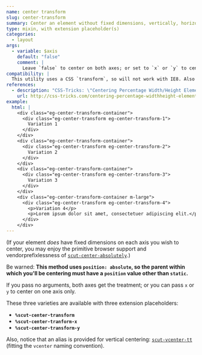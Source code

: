 ```yaml
---
name: center transform
slug: center-transform
summary: Center an element without fixed dimensions, vertically, horizontally, or both ways, via CSS `transform`.
type: mixin, with extension placeholder(s)
categories:
  - layout
args:
  - variable: $axis
    default: "false"
    comment: |
      Leave `false` to center on both axes; or set to `x` or `y` to center on one axis only.
compatibility: |
  This utility uses a CSS `transform`, so will not work with IE8. Also note that `transform` requires vendor prefixes, which are included in the utility.
references:
  - description: "CSS-Tricks: \"Centering Percentage Width/Height Elements\""
    url: http://css-tricks.com/centering-percentage-widthheight-elements/
example:
  html: |
    <div class="eg-center-transform-container">
      <div class="eg-center-transform eg-center-transform-1">
        Variation 1
      </div>
    </div>
    <div class="eg-center-transform-container">
      <div class="eg-center-transform eg-center-transform-2">
        Variation 2
      </div>
    </div>
    <div class="eg-center-transform-container">
      <div class="eg-center-transform eg-center-transform-3">
        Variation 3
      </div>
    </div>
    <div class="eg-center-transform-container m-large">
      <div class="eg-center-transform eg-center-transform-4">
        <p>Variation 4</p>
        <p>Lorem ipsum dolor sit amet, consectetuer adipiscing elit.</p>
      </div>
    </div>
---
```


(If your element *does* have fixed dimensions on each axis you wish to center, you may enjoy the primitive browser support and vendorprefixlessness of [`scut-center-absolutely`](center-absolutely.html).)

Be warned: **This method uses `position: absolute`, so the parent within which you'll be centering must have a `position` value other than `static`.**

If you pass no arguments, both axes get the treatment; or you can pass `x` or `y` to center on one axis only.

These three varieties are available with three extension placeholders:

- **`%scut-center-transform`**
- **`%scut-center-tranform-x`**
- **`%scut-center-transform-y`**

Also, notice that an alias is provided for vertical centering: [`scut-vcenter-tt`](vcenter-tt.html) (fitting the `vcenter` naming convention).